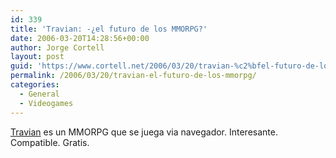 ```yaml
---
id: 339
title: 'Travian: -¿el futuro de los MMORPG?'
date: 2006-03-20T14:28:56+00:00
author: Jorge Cortell
layout: post
guid: 'https://www.cortell.net/2006/03/20/travian-%c2%bfel-futuro-de-los-mmorpg/'
permalink: /2006/03/20/travian-el-futuro-de-los-mmorpg/
categories:
  - General
  - Videogames
---
```

[Travian](https://www.travian.net/index.php) es un MMORPG que se juega via navegador. Interesante. Compatible. Gratis.